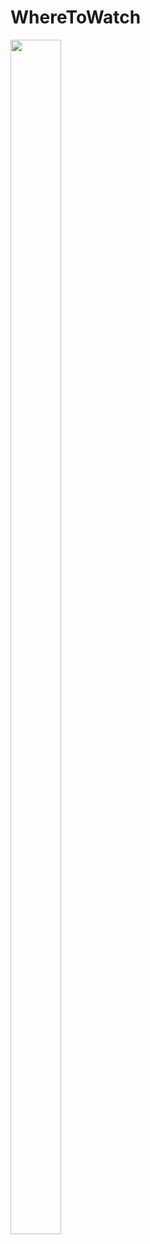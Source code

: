 # WhereToWatch

<img width="40%" height="70%" src="https://user-images.githubusercontent.com/62210248/141776046-a007ff63-624d-4e5c-9136-44db73af88ee.gif">
